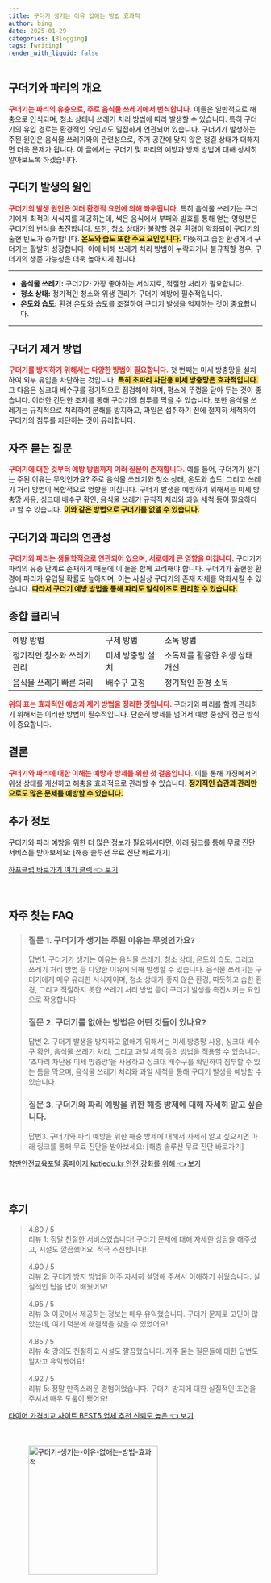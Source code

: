 ```yaml
---
title: 구더기 생기는 이유 없애는 방법 효과적
author: bing
date: 2025-01-29
categories: [Blogging]
tags: [writing]
render_with_liquid: false
---
```



<h2 id='구더기와_파리의_개요'>구더기와 파리의 개요</h2>

<p><b><span style="color: #ee2323;">구더기는 파리의 유충으로, 주로 음식물 쓰레기에서 번식합니다.</span></b> 이들은 일반적으로 해충으로 인식되며, 청소 상태나 쓰레기 처리 방법에 따라 발생할 수 있습니다. 특히 구더기의 유입 경로는 환경적인 요인과도 밀접하게 연관되어 있습니다. 구더기가 발생하는 주된 원인은 음식물 쓰레기와의 관련성으로, 주거 공간에 맞지 않은 청결 상태가 더해지면 더욱 문제가 됩니다. 이 글에서는 구더기 및 파리의 예방과 방제 방법에 대해 상세히 알아보도록 하겠습니다.</p>

<h2 id='구더기_발생의_원인'>구더기 발생의 원인</h2>

<p><b><span style="color: #ee2323;">구더기의 발생 원인은 여러 환경적 요인에 의해 좌우됩니다.</span></b> 특히 음식물 쓰레기는 구더기에게 최적의 서식지를 제공하는데, 썩은 음식에서 부패와 발효를 통해 얻는 영양분은 구더기의 번식을 촉진합니다. 또한, 청소 상태가 불량할 경우 환경이 악화되어 구더기의 출현 빈도가 증가합니다. <b><span style="background-color: #ffe066;">온도와 습도 또한 주요 요인입니다.</span></b> 따뜻하고 습한 환경에서 구더기는 활발히 성장합니다. 이에 비해 쓰레기 처리 방법이 누락되거나 불규칙할 경우, 구더기의 생존 가능성은 더욱 높아지게 됩니다.</p>

<hr />

<ul>
    <li><b>음식물 쓰레기:</b> 구더기가 가장 좋아하는 서식지로, 적절한 처리가 필요합니다.</li>
    <li><b>청소 상태:</b> 정기적인 청소와 위생 관리가 구더기 예방에 필수적입니다.</li>
    <li><b>온도와 습도:</b> 환경 온도와 습도를 조절하여 구더기 발생을 억제하는 것이 중요합니다.</li>
</ul>

<hr />

<h2 id='구더기_제거_방법'>구더기 제거 방법</h2>

<p><b><span style="color: #ee2323;">구더기를 방지하기 위해서는 다양한 방법이 필요합니다.</span></b> 첫 번째는 미세 방충망을 설치하여 외부 유입을 차단하는 것입니다. <b><span style="background-color: #ffe066;">특히 초파리 차단용 미세 방충망은 효과적입니다.</span></b> 그 다음은 싱크대 배수구를 정기적으로 점검해야 하며, 평소에 뚜껑을 닫아 두는 것이 좋습니다. 이러한 간단한 조치를 통해 구더기의 침투를 막을 수 있습니다. 또한 음식물 쓰레기는 규칙적으로 처리하여 분해를 방지하고, 과일은 섭취하기 전에 철저히 세척하여 구더기의 침투를 차단하는 것이 유리합니다.</p>

<h2 id='자주_묻는_질문'>자주 묻는 질문</h2>

<p><b><span style="color: #ee2323;">구더기에 대한 것부터 예방 방법까지 여러 질문이 존재합니다.</span></b> 예를 들어, 구더기가 생기는 주된 이유는 무엇인가요? 주로 음식물 쓰레기와 청소 상태, 온도와 습도, 그리고 쓰레기 처리 방법이 복합적으로 영향을 미칩니다. 구더기 발생을 예방하기 위해서는 미세 방충망 사용, 싱크대 배수구 확인, 음식물 쓰레기 규칙적 처리와 과일 세척 등이 필요하다고 할 수 있습니다. <b><span style="background-color: #ffe066;">이와 같은 방법으로 구더기를 없앨 수 있습니다.</span></b></p>

<h2 id='구더기_와_파리의_연관성'>구더기와 파리의 연관성</h2>

<p><b><span style="color: #ee2323;">구더기와 파리는 생물학적으로 연관되어 있으며, 서로에게 큰 영향을 미칩니다.</span></b> 구더기가 파리의 유충 단계로 존재하기 때문에 이 둘을 함께 고려해야 합니다. 구더기가 출현한 환경에 파리가 유입될 확률도 높아지며, 이는 사실상 구더기의 존재 자체를 악화시킬 수 있습니다. <b><span style="background-color: #ffe066;">따라서 구더기 예방 방법을 통해 파리도 일석이조로 관리할 수 있습니다.</span></b></p>

<h2 id='종합_클리닉'>종합 클리닉</h2>

<table>
    <tr>
        <td>예방 방법</td>
        <td>구제 방법</td>
        <td>소독 방법</td>
    </tr>
    <tr>
        <td>정기적인 청소와 쓰레기 관리</td>
        <td>미세 방충망 설치</td>
        <td>소독제를 활용한 위생 상태 개선</td>
    </tr>
    <tr>
        <td>음식물 쓰레기 빠른 처리</td>
        <td>배수구 고정</td>
        <td>정기적인 환경 소독</td>
    </tr>
</table>

<p><b><span style="color: #ee2323;">위의 표는 효과적인 예방과 제거 방법을 정리한 것입니다.</span></b> 구더기와 파리를 함께 관리하기 위해서는 이러한 방법이 필수적입니다. 단순히 방제를 넘어서 예방 중심의 접근 방식이 중요합니다.</p>

<h2 id='결론'>결론</h2>

<p><b><span style="color: #ee2323;">구더기와 파리에 대한 이해는 예방과 방제를 위한 첫 걸음입니다.</span></b> 이를 통해 가정에서의 위생 상태를 개선하고 해충을 효과적으로 관리할 수 있습니다. <b><span style="background-color: #ffe066;">정기적인 습관과 관리만으로도 많은 문제를 예방할 수 있습니다.</span></b></p>

<h2 id='추가_정보'>추가 정보</h2>

<p>구더기와 파리 예방을 위한 더 많은 정보가 필요하시다면, 아래 링크를 통해 무료 진단 서비스를 받아보세요: [해충 솔루션 무료 진단 바로가기]</p>


<p><a class="click-button" title="하프클럽 바로가기 여기 클릭" href="https://yellowplanner.github.io/posts/%ED%95%98%ED%94%84%ED%81%B4%EB%9F%BD-%EB%B0%94%EB%A1%9C%EA%B0%80%EA%B8%B0-%EC%97%AC%EA%B8%B0-%ED%81%B4%EB%A6%AD/" rel="dofollow">하프클럽 바로가기 여기 클릭 👈 보기</a></p><br>
<h2 id='자주_찾는_FAQ'>자주 찾는 FAQ</h2>
<div itemscope="" itemtype="https://schema.org/FAQPage"> 
<blockquote> 
<div itemscope="" itemprop="mainEntity" itemtype="https://schema.org/Question"> 
<h3 itemprop="name">질문 1. 구더기가 생기는 주된 이유는 무엇인가요?</h3> 
<div itemscope="" itemprop="acceptedAnswer" itemtype="https://schema.org/Answer"> 
<span itemprop="text"> 
<p>답변1. 구더기가 생기는 이유는 음식물 쓰레기, 청소 상태, 온도와 습도, 그리고 쓰레기 처리 방법 등 다양한 이유에 의해 발생할 수 있습니다. 음식물 쓰레기는 구더기에게 매우 유리한 서식지이며, 청소 상태가 좋지 않은 환경, 따뜻하고 습한 환경, 그리고 적절하지 못한 쓰레기 처리 방법 등이 구더기 발생을 촉진시키는 요인으로 작용합니다.</p> 
</span> 
</div> 
</div> 

<div itemscope="" itemprop="mainEntity" itemtype="https://schema.org/Question"> 
<h3 itemprop="name">질문 2. 구더기를 없애는 방법은 어떤 것들이 있나요?</h3> 
<div itemscope="" itemprop="acceptedAnswer" itemtype="https://schema.org/Answer"> 
<span itemprop="text"> 
<p>답변 2. 구더기 발생을 방지하고 없애기 위해서는 미세 방충망 사용, 싱크대 배수구 확인, 음식물 쓰레기 처리, 그리고 과일 세척 등의 방법을 적용할 수 있습니다. '초파리 차단용 미세 방충망'을 사용하고 싱크대 배수구를 확인하여 침투할 수 있는 틈을 막으며, 음식물 쓰레기 처리와 과일 세척을 통해 구더기 발생을 예방할 수 있습니다.</p> 
</span> 
</div> 
</div> 

<div itemscope="" itemprop="mainEntity" itemtype="https://schema.org/Question"> 
<h3 itemprop="name">질문 3. 구더기와 파리 예방을 위한 해충 방제에 대해 자세히 알고 싶습니다.</h3> 
<div itemscope="" itemprop="acceptedAnswer" itemtype="https://schema.org/Answer"> 
<span itemprop="text"> 
<p>답변3. 구더기와 파리 예방을 위한 해충 방제에 대해서 자세히 알고 싶으시면 아래 링크를 통해 무료 진단을 받아보세요: [해충 솔루션 무료 진단 바로가기]</p> 
</span> 
</div> 
</div> 
</blockquote> 
</div>
<p><a class="click-button" title="항만안전교육포털 홈페이지 kptiedu.kr 안전 강화를 위해" href="https://yellowplanner.github.io/posts/%ED%95%AD%EB%A7%8C%EC%95%88%EC%A0%84%EA%B5%90%EC%9C%A1%ED%8F%AC%ED%84%B8-%ED%99%88%ED%8E%98%EC%9D%B4%EC%A7%80-kptiedu.kr-%EC%95%88%EC%A0%84-%EA%B0%95%ED%99%94%EB%A5%BC-%EC%9C%84%ED%95%B4/" rel="dofollow">항만안전교육포털 홈페이지 kptiedu.kr 안전 강화를 위해 👈 보기</a></p><br>
<h2 id='후기'>후기</h2>
<div itemscope itemtype="https://schema.org/Product">
  <blockquote>
  <div itemprop="review" itemscope itemtype="https://schema.org/Review">
      <div itemprop="reviewRating" itemscope itemtype="https://schema.org/Rating"> <span itemprop="ratingValue">4.80</span> / <span itemprop="bestRating">5</span> </div>
      <span itemprop="reviewBody">리뷰 1: 정말 친절한 서비스였습니다! 구더기 문제에 대해 자세한 상담을 해주셨고, 시설도 깔끔했어요. 적극 추천합니다!</span>
  </div>
  <br>
  <div itemprop="review" itemscope itemtype="https://schema.org/Review">
      <div itemprop="reviewRating" itemscope itemtype="https://schema.org/Rating"> <span itemprop="ratingValue">4.90</span> / <span itemprop="bestRating">5</span> </div>
      <span itemprop="reviewBody">리뷰 2: 구더기 방지 방법을 아주 자세히 설명해 주셔서 이해하기 쉬웠습니다. 실질적인 팁을 많이 배웠어요!</span>
  </div>
  <br>
  <div itemprop="review" itemscope itemtype="https://schema.org/Review">
      <div itemprop="reviewRating" itemscope itemtype="https://schema.org/Rating"> <span itemprop="ratingValue">4.95</span> / <span itemprop="bestRating">5</span> </div>
      <span itemprop="reviewBody">리뷰 3: 이곳에서 제공하는 정보는 매우 유익했습니다. 구더기 문제로 고민이 많았는데, 여기 덕분에 해결책을 찾을 수 있었어요!</span>
  </div>
  <br>
  <div itemprop="review" itemscope itemtype="https://schema.org/Review">
      <div itemprop="reviewRating" itemscope itemtype="https://schema.org/Rating"> <span itemprop="ratingValue">4.85</span> / <span itemprop="bestRating">5</span> </div>
      <span itemprop="reviewBody">리뷰 4: 강의도 친절하고 시설도 깔끔했습니다. 자주 묻는 질문들에 대한 답변도 알차고 유익했어요!</span>
  </div>
  <br>
  <div itemprop="review" itemscope itemtype="https://schema.org/Review">
      <div itemprop="reviewRating" itemscope itemtype="https://schema.org/Rating"> <span itemprop="ratingValue">4.92</span> / <span itemprop="bestRating">5</span> </div>
      <span itemprop="reviewBody">리뷰 5: 정말 만족스러운 경험이었습니다. 구더기 방지에 대한 실질적인 조언을 주셔서 매우 도움이 됐어요!</span>
  </div>
  </blockquote>
</div>
<p><a class="click-button" title="타이어 가격비교 사이트 BEST5 업체 추천 신뢰도 높은" href="https://yellowplanner.github.io/posts/%ED%83%80%EC%9D%B4%EC%96%B4-%EA%B0%80%EA%B2%A9%EB%B9%84%EA%B5%90-%EC%82%AC%EC%9D%B4%ED%8A%B8-BEST5-%EC%97%85%EC%B2%B4-%EC%B6%94%EC%B2%9C-%EC%8B%A0%EB%A2%B0%EB%8F%84-%EB%86%92%EC%9D%80/" rel="dofollow">타이어 가격비교 사이트 BEST5 업체 추천 신뢰도 높은 👈 보기</a></p><br>
<figure class="image"><img src="https://yellowplanner.github.io/assets/img/thumbnail/구더기-생기는-이유-없애는-방법-효과적.webp" alt="구더기-생기는-이유-없애는-방법-효과적" width="256" height="256"></figure>